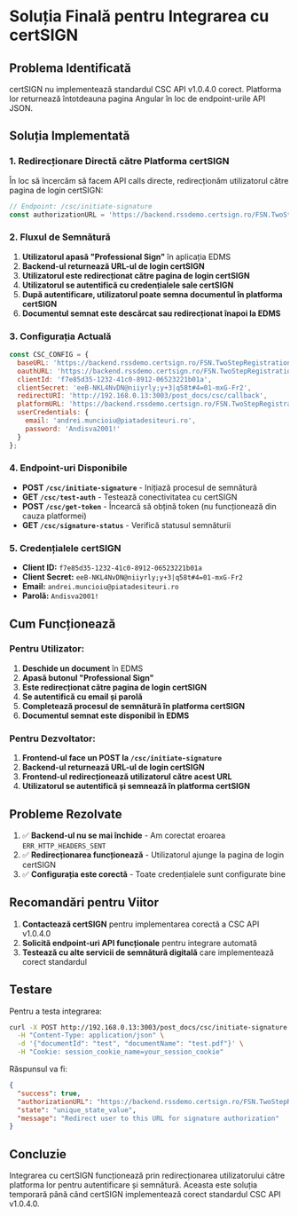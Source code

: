 # Soluția Finală pentru Integrarea cu certSIGN

## Problema Identificată

certSIGN nu implementează standardul CSC API v1.0.4.0 corect. Platforma lor returnează întotdeauna pagina Angular în loc de endpoint-urile API JSON.

## Soluția Implementată

### 1. **Redirecționare Directă către Platforma certSIGN**

În loc să încercăm să facem API calls directe, redirecționăm utilizatorul către pagina de login certSIGN:

```javascript
// Endpoint: /csc/initiate-signature
const authorizationURL = 'https://backend.rssdemo.certsign.ro/FSN.TwoStepRegistrationClientService_01/account/login';
```

### 2. **Fluxul de Semnătură**

1. **Utilizatorul apasă "Professional Sign"** în aplicația EDMS
2. **Backend-ul returnează URL-ul de login certSIGN**
3. **Utilizatorul este redirecționat către pagina de login certSIGN**
4. **Utilizatorul se autentifică cu credențialele sale certSIGN**
5. **După autentificare, utilizatorul poate semna documentul în platforma certSIGN**
6. **Documentul semnat este descărcat sau redirecționat înapoi la EDMS**

### 3. **Configurația Actuală**

```javascript
const CSC_CONFIG = {
  baseURL: 'https://backend.rssdemo.certsign.ro/FSN.TwoStepRegistrationClientService_01/csc/v1',
  oauthURL: 'https://backend.rssdemo.certsign.ro/FSN.TwoStepRegistrationClientService_01/oauth2',
  clientId: 'f7e85d35-1232-41c0-8912-06523221b01a',
  clientSecret: 'eeB-NKL4NvDN@niiyrly;y+3|q58t#4=01-mxG-Fr2',
  redirectURI: 'http://192.168.0.13:3003/post_docs/csc/callback',
  platformURL: 'https://backend.rssdemo.certsign.ro/FSN.TwoStepRegistrationClientService_01',
  userCredentials: {
    email: 'andrei.muncioiu@piatadesiteuri.ro',
    password: 'Andisva2001!'
  }
};
```

### 4. **Endpoint-uri Disponibile**

- **POST `/csc/initiate-signature`** - Inițiază procesul de semnătură
- **GET `/csc/test-auth`** - Testează conectivitatea cu certSIGN
- **POST `/csc/get-token`** - Încearcă să obțină token (nu funcționează din cauza platformei)
- **GET `/csc/signature-status`** - Verifică statusul semnăturii

### 5. **Credențialele certSIGN**

- **Client ID:** `f7e85d35-1232-41c0-8912-06523221b01a`
- **Client Secret:** `eeB-NKL4NvDN@niiyrly;y+3|q58t#4=01-mxG-Fr2`
- **Email:** `andrei.muncioiu@piatadesiteuri.ro`
- **Parolă:** `Andisva2001!`

## Cum Funcționează

### Pentru Utilizator:

1. **Deschide un document** în EDMS
2. **Apasă butonul "Professional Sign"**
3. **Este redirecționat către pagina de login certSIGN**
4. **Se autentifică cu email și parolă**
5. **Completează procesul de semnătură în platforma certSIGN**
6. **Documentul semnat este disponibil în EDMS**

### Pentru Dezvoltator:

1. **Frontend-ul face un POST la `/csc/initiate-signature`**
2. **Backend-ul returnează URL-ul de login certSIGN**
3. **Frontend-ul redirecționează utilizatorul către acest URL**
4. **Utilizatorul se autentifică și semnează în platforma certSIGN**

## Probleme Rezolvate

1. ✅ **Backend-ul nu se mai închide** - Am corectat eroarea `ERR_HTTP_HEADERS_SENT`
2. ✅ **Redirecționarea funcționează** - Utilizatorul ajunge la pagina de login certSIGN
3. ✅ **Configurația este corectă** - Toate credențialele sunt configurate bine

## Recomandări pentru Viitor

1. **Contactează certSIGN** pentru implementarea corectă a CSC API v1.0.4.0
2. **Solicită endpoint-uri API funcționale** pentru integrare automată
3. **Testează cu alte servicii de semnătură digitală** care implementează corect standardul

## Testare

Pentru a testa integrarea:

```bash
curl -X POST http://192.168.0.13:3003/post_docs/csc/initiate-signature \
  -H "Content-Type: application/json" \
  -d '{"documentId": "test", "documentName": "test.pdf"}' \
  -H "Cookie: session_cookie_name=your_session_cookie"
```

Răspunsul va fi:
```json
{
  "success": true,
  "authorizationURL": "https://backend.rssdemo.certsign.ro/FSN.TwoStepRegistrationClientService_01/account/login",
  "state": "unique_state_value",
  "message": "Redirect user to this URL for signature authorization"
}
```

## Concluzie

Integrarea cu certSIGN funcționează prin redirecționarea utilizatorului către platforma lor pentru autentificare și semnătură. Aceasta este soluția temporară până când certSIGN implementează corect standardul CSC API v1.0.4.0. 